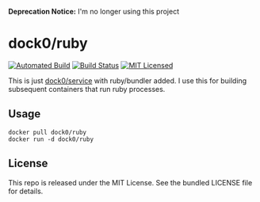 **Deprecation Notice:** I'm no longer using this project

dock0/ruby
=======

[![Automated Build](https://img.shields.io/docker/build/dock0/ruby.svg)](https://hub.docker.com/r/dock0/ruby/)
[![Build Status](https://img.shields.io/travis/com/dock0/ruby.svg)](https://travis-ci.com/dock0/ruby)
[![MIT Licensed](http://img.shields.io/badge/license-MIT-green.svg)](https://tldrlegal.com/license/mit-license)

This is just [dock0/service](https://github.com/dock0/service) with ruby/bundler added. I use this for building subsequent containers that run ruby processes.

## Usage

```
docker pull dock0/ruby
docker run -d dock0/ruby
```

## License

This repo is released under the MIT License. See the bundled LICENSE file for details.

